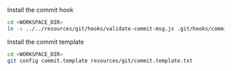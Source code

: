 Install the commit hook
```bash
cd <WORKSPACE_DIR>
ln -s ../../resources/git/hooks/validate-commit-msg.js .git/hooks/commit-msg
```

Install the commit template

```bash
cd <WORKSPACE_DIR>
git config commit.template resources/git/commit.template.txt
```
